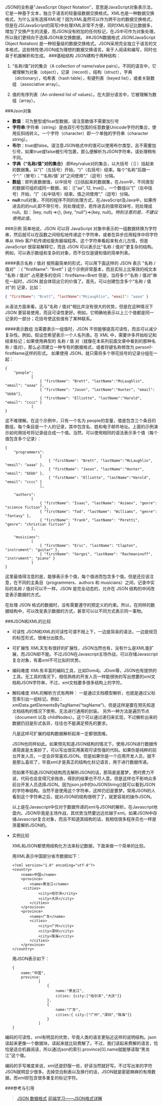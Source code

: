 <!--
author: Magelive
date: 
title: Json介绍
tags: Linux, json, json-c
category: json
status: publish
summary:JSON(JavaScript Object Notation) 是一种轻量级的数据交换格式。JSON采用完全独立于语言的文本格式，这些特性使JSON成为理想的数据交换语言。易于人阅读和编写，同时也易于机器解析和生成。 
-->
JSON的全称是”JavaScript Object Notation”，意思是JavaScript对象表示法，它是一种基于文本，独立于语言的轻量级数据交换格式。XML也是一种数据交换格式，为什么没有选择XML呢？因为XML虽然可以作为跨平台的数据交换格式，但是在JS(JavaScript的简写)中处理XML非常不方便，同时XML标记比数据多，增加了交换产生的流量，而JSON没有附加的任何标记，在JS中可作为对象处理，所以我们更倾向于选择JSON来交换数据。
##JSON数据格式
JSON(JavaScript Object Notation) 是一种轻量级的数据交换格式。JSON采用完全独立于语言的文本格式，这些特性使JSON成为理想的数据交换语言。易于人阅读和编写，同时也易于机器解析和生成。
###基础结构
JSON建构于两种结构：
1. “名称/值”对的集合（A collection of name/value pairs）。不同的语言中，它被理解为对象（object），记录（record），结构（struct），字典（dictionary），哈希表（hash table），有键列表（keyed list），或者关联数组 （associative array）。

2. 值的有序列表（An ordered list of values）。在大部分语言中，它被理解为数组（array）。

###Json对象
* **数值**：可为整型或float型数据，请注意数值不需要加引号
* **字符串**:字符串（string）是由双引号包围的任意数量Unicode字符的集合，使用反斜线转义。一个字符（character）即一个单独的字符串（character string）。 
* **布尔**：true或false。请注意JSON格式中的值可以使用布尔类型，且不需要加引号，如果true或false被引号包裹，那么便解析为JSON字符串，请处理稍有不同。
* **字典（“名称/值”对的集合）**:即Key/value对的集合，以大括号（｛｝）括起来的数据集。以“{”（左括号）开始，“}”（右括号）结束。每个“名称”后跟一个“:”（冒号）；“‘名称/值’ 对”之间使用“,”（逗号）分隔。
* **数组**：即列表数据值，以中括号（[])括起来的数据集，在Json中，不同类型的数据可组织成同一数据，如：｛["aa", 12, true]｝。一个数组以“[”（左中括号）开始，“]”（右中括号）结束。值之间使用“,”（逗号）分隔。
* **null**:null对象，不同的程序不同的处理方式，在JavaScript及Java中，如果传进去的的null,即不带引号，则处理成空，若传进去的值带双绰号，则处理成null。如：｛key, null｝=>{}, {key, "null"}=>{key, null}。*特别注意的是，不建议使用此值。*
 
###示例
简单地说，JSON 可以将 JavaScript 对象中表示的一组数据转换为字符串，然后就可以在函数之间轻松地传递这个字符串，或者在异步应用程序中将字符串从 Web 客户机传递给服务器端程序。这个字符串看起来有点儿古怪，但是 JavaScript 很容易解释它，而且 JSON 可以表示比"名称 / 值对"更复杂的结构。例如，可以表示数组和复杂的对象，而不仅仅是键和值的简单列表。

####表示名称 / 值对
按照最简单的形式，可以用下面这样的 JSON 表示 "名称 / 值对" ：{ "firstName": "Brett" }
这个示例非常基本，而且实际上比等效的纯文本 "名称 / 值对" 占用更多的空间：firstName=Brett
但是，当将多个"名称 / 值对"串在一起时，JSON 就会体现出它的价值了。首先，可以创建包含多个"名称 / 值对"的 记录，比如：
```json
{ "firstName": "Brett", "lastName":"McLaughlin", "email": "aaaa" }
```

从语法方面来看，这与"名称 / 值对"相比并没有很大的优势，但是在这种情况下 JSON 更容易使用，而且可读性更好。例如，它明确地表示以上三个值都是同一记录的一部分；花括号使这些值有了某种联系。

####表示数组
当需要表示一组值时，JSON 不但能够提高可读性，而且可以减少复杂性。例如，假设您希望表示一个人名列表。在 XML 中，需要许多开始标记和结束标记；如果使用典型的 名称 / 值 对（就像在本系列前面文章中看到的那种名称 / 值对），那么必须建立一种专有的数据格式，或者将键名称修改为 person1-firstName这样的形式。
如果使用 JSON，就只需将多个带花括号的记录分组在一起：
```
{
	"people":
			[
				{ "firstName": "Brett", "lastName":"McLaughlin", "email": "aaaa" },
				{ "firstName": "Jason", "lastName":"Hunter", "email": "bbbb"},
				{ "firstName": "Elliotte", "lastName":"Harold", "email": "cccc" }
			]
}
```
这不难理解。在这个示例中，只有一个名为 people的变量，值是包含三个条目的数组，每个条目是一个人的记录，其中包含名、姓和电子邮件地址。上面的示例演示如何用括号将记录组合成一个值。当然，可以使用相同的语法表示多个值（每个值包含多个记录）：
```
{ 
	"programmers": 
				[
					{ "firstName": "Brett", "lastName":"McLaughlin", "email": "aaaa" },
					{ "firstName": "Jason", "lastName":"Hunter", "email": "bbbb" },
					{ "firstName": "Elliotte", "lastName":"Harold", "email": "cccc" }
				],

	"authors": 
			[
				{ "firstName": "Isaac", "lastName": "Asimov", "genre": "science fiction" },
				{ "firstName": "Tad", "lastName": "Williams", "genre": "fantasy" },
				{ "firstName": "Frank", "lastName": "Peretti", "genre": "christian fiction" }
			],

	"musicians": 
			[
				{ "firstName": "Eric", "lastName": "Clapton", "instrument": "guitar" },	
				{ "firstName": "Sergei", "lastName": "Rachmaninoff", "instrument": "piano" }
			]
}
```
这里最值得注意的是，能够表示多个值，每个值进而包含多个值。但是还应该注意，在不同的主条目（programmers、authors 和 musicians）之间，记录中实际的名称 / 值对可以不一样。JSON 是完全动态的，允许在 JSON 结构的中间改变表示数据的方式。

在处理 JSON 格式的数据时，没有需要遵守的预定义的约束。所以，在同样的数据结构中，可以改变表示数据的方式，甚至可以以不同方式表示同一事物。

###JSON和XML的比较

* 可读性
	JSON和XML的可读性可谓不相上下，一边是简易的语法，一边是规范的标签形式，很难分出胜负。

* 可扩展性
	XML天生有很好的扩展性，JSON当然也有，没有什么是XML能扩展，而JSON却不能。不过JSON在Javascript主场作战，可以存储Javascript复合对象，有着xml不可比拟的优势。

* 编码难度
	XML有丰富的编码工具，比如Dom4j、JDom等，JSON也有提供的工具。无工具的情况下，相信熟练的开发人员一样能很快的写出想要的xml文档和JSON字符串，不过，xml文档要多很多结构上的字符。

* 解码难度
	XML的解析方式有两种：
	一是通过文档模型解析，也就是通过父标签索引出一组标记。例如：xmlData.getElementsByTagName("tagName")，但是这样是要在预先知道文档结构的情况下使用，无法进行通用的封装。
	另外一种方法是遍历节点（document 以及 childNodes）。这个可以通过递归来实现，不过解析出来的数据仍旧是形式各异，往往也不能满足预先的要求。

	凡是这样可扩展的结构数据解析起来一定都很困难。

	JSON也同样如此。如果预先知道JSON结构的情况下，使用JSON进行数据传递简直是太美妙了，可以写出很实用美观可读性强的代码。如果你是纯粹的前台开发人员，一定会非常喜欢JSON。但是如果你是一个应用开发人员，就不是那么喜欢了，毕竟xml才是真正的结构化标记语言，用于进行数据传递。

	而如果不知道JSON的结构而去解析JSON的话，那简直是噩梦。费时费力不说，代码也会变得冗余拖沓，得到的结果也不尽人意。但是这样也不影响众多前台开发人员选择JSON。因为json.js中的toJSONString()就可以看到JSON的字符串结构。当然不是使用这个字符串，这样仍旧是噩梦。常用JSON的人看到这个字符串之后，就对JSON的结构很明了了，就更容易的操作JSON。

	以上是在Javascript中仅对于数据传递的xml与JSON的解析。在Javascript地盘内，JSON毕竟是主场作战，其优势当然要远远优越于xml。如果JSON中存储Javascript复合对象，而且不知道其结构的话，我相信很多程序员也一样是哭着解析JSON的。

* 实例比较

	XML和JSON都使用结构化方法来标记数据，下面来做一个简单的比较。

	用XML表示中国部分省市数据如下：
	```
	<?xml version="1.0" encoding="utf-8"?>	
	<country>	
	    <name>中国</name>	
	    <province>	
	        <name>黑龙江</name>	
	     <cities>	
	            <city>哈尔滨</city>	
	            <city>大庆</city>	
	        </cities>	
	    </province>	
	    <province>	
	        <name>广东</name>	
	        <cities>
	            <city>广州</city>	
	            <city>深圳</city>	
	            <city>珠海</city>	
	        </cities>	
	    </province>	
	</country>
	```
	用JSON表示如下：
	```
	{	
		name:"中国", 
		province:
				[ 
					{
						name:"黑龙江",
						cities:	{city:["哈尔滨","大庆"]}
					},	
					{
						name:"广东",
						cities:{ city:["广州","深圳","珠海"]}
					}
				]
	}
	```

编码的可读性，xml有明显的优势，毕竟人类的语言更贴近这样的说明结构。json读起来更像一个数据块，读起来就比较费解了。不过，我们读起来费解的语言，恰恰是适合机器阅读，所以通过json的索引.province[0].name就能够读取“黑龙江”这个值。

编码的手写难度来说，xml还是舒服一些，好读当然就好写。不过写出来的字符JSON就明显少很多。去掉空白制表以及换行的话，JSON就是密密麻麻的有用数据，而xml却包含很多重复的标记字符。

###参考与引用
>[JSON 数据格式](http://www.cnblogs.com/SkySoot/archive/2012/04/17/2453010.html)
>[前端学习——JSON格式详解](http://blog.csdn.net/xukai871105/article/details/32346797)